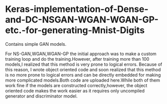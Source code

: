 # Keras-implementation-of-Dense-and-DC-NSGAN-WGAN-WGAN-GP-etc.-for-generating-Mnist-Digits
Contains simple GAN models.

For NS-GAN,WGAN,WGAN-GP the initial approach was to make a custom training loop and do the training.However, after training more than 100 models,I realized that this method
is very prone to logical errors. Because of this reason, I wrote object oriented code and soon realized that this method is no more prone to logical errors and can be directly embedded for making more complicated models.Both code are uploaded here.While both of them work fine if the models are constructed correctly,however, the object oriented code makes the work easier as it requires only uncompiled generator and discriminator model.

